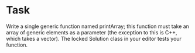 # Task
Write a single generic function named printArray; this function must take an array of generic elements as a parameter (the exception to this is C++, which takes a vector). The locked Solution class in your editor tests your function.